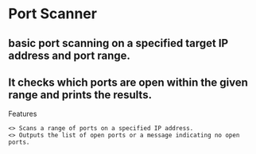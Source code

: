 # Port Scanner

## basic port scanning on a specified target IP address and port range. 
## It checks which ports are open within the given range and prints the results.
Features

    <> Scans a range of ports on a specified IP address.
    <> Outputs the list of open ports or a message indicating no open ports.
